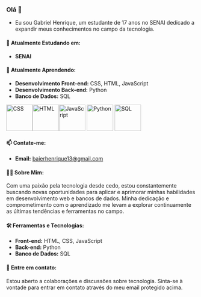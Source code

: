 ### Olá 👋

- Eu sou Gabriel Henrique, um estudante de 17 anos no SENAI
dedicado a expandir meus conhecimentos no campo da tecnologia.

#### 🚀 Atualmente Estudando em:
- **SENAI**

#### 🌱 Atualmente Aprendendo:
- **Desenvolvimento Front-end:** CSS, HTML, JavaScript
- **Desenvolvimento Back-end:** Python
- **Banco de Dados:** SQL

<img alt="CSS" width="70px" src="https://cdn.jsdelivr.net/gh/devicons/devicon/icons/css3/css3-original-wordmark.svg"><img alt="HTML" width="70px" src="https://cdn.jsdelivr.net/gh/devicons/devicon/icons/html5/html5-original-wordmark.svg"><img alt="JavaScript" width="70px" src="https://cdn.jsdelivr.net/gh/devicons/devicon/icons/javascript/javascript-original.svg"> <img alt="Python" width="70px" src="https://cdn.jsdelivr.net/gh/devicons/devicon/icons/python/python-original.svg"> <img alt="SQL" width="70px" src="https://cdn.jsdelivr.net/gh/devicons/devicon@latest/icons/trêsdsmax/trêsdsmax-original.svg" />
</div>

#### 📫 Contate-me:
- **Email:** baierhenrique13@gmail.com

#### 👨‍🎓 Sobre Mim:
Com uma paixão pela tecnologia desde cedo, estou constantemente buscando novas oportunidades para aplicar e aprimorar minhas habilidades em desenvolvimento web e bancos de dados. Minha dedicação e comprometimento com o aprendizado me levam a explorar continuamente as últimas tendências e ferramentas no campo.

#### 🛠️ Ferramentas e Tecnologias:
- **Front-end:** HTML, CSS, JavaScript
- **Back-end:** Python
- **Banco de Dados:** SQL

#### 🤝 Entre em contato:
Estou aberto a colaborações e discussões sobre tecnologia. Sinta-se à vontade para entrar em contato através do meu email protegido acima.
